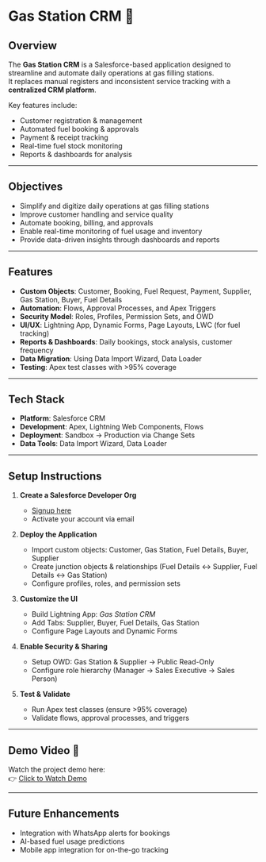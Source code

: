 # Gas Station CRM 🚀

## Overview
The **Gas Station CRM** is a Salesforce-based application designed to streamline and automate daily operations at gas filling stations.  
It replaces manual registers and inconsistent service tracking with a **centralized CRM platform**.  

Key features include:
- Customer registration & management
- Automated fuel booking & approvals
- Payment & receipt tracking
- Real-time fuel stock monitoring
- Reports & dashboards for analysis

---

## Objectives
- Simplify and digitize daily operations at gas filling stations  
- Improve customer handling and service quality  
- Automate booking, billing, and approvals  
- Enable real-time monitoring of fuel usage and inventory  
- Provide data-driven insights through dashboards and reports  

---

## Features
- **Custom Objects**: Customer, Booking, Fuel Request, Payment, Supplier, Gas Station, Buyer, Fuel Details  
- **Automation**: Flows, Approval Processes, and Apex Triggers  
- **Security Model**: Roles, Profiles, Permission Sets, and OWD  
- **UI/UX**: Lightning App, Dynamic Forms, Page Layouts, LWC (for fuel tracking)  
- **Reports & Dashboards**: Daily bookings, stock analysis, customer frequency  
- **Data Migration**: Using Data Import Wizard, Data Loader  
- **Testing**: Apex test classes with >95% coverage  

---

## Tech Stack
- **Platform**: Salesforce CRM  
- **Development**: Apex, Lightning Web Components, Flows  
- **Deployment**: Sandbox → Production via Change Sets  
- **Data Tools**: Data Import Wizard, Data Loader  

---

## Setup Instructions
1. **Create a Salesforce Developer Org**  
   - [Signup here](https://www.salesforce.com/developer-signup)  
   - Activate your account via email  

2. **Deploy the Application**  
   - Import custom objects: Customer, Gas Station, Fuel Details, Buyer, Supplier  
   - Create junction objects & relationships (Fuel Details ↔ Supplier, Fuel Details ↔ Gas Station)  
   - Configure profiles, roles, and permission sets  

3. **Customize the UI**  
   - Build Lightning App: *Gas Station CRM*  
   - Add Tabs: Supplier, Buyer, Fuel Details, Gas Station  
   - Configure Page Layouts and Dynamic Forms  

4. **Enable Security & Sharing**  
   - Setup OWD: Gas Station & Supplier → Public Read-Only  
   - Configure role hierarchy (Manager → Sales Executive → Sales Person)  

5. **Test & Validate**  
   - Run Apex test classes (ensure >95% coverage)  
   - Validate flows, approval processes, and triggers  

---

## Demo Video 🎥
Watch the project demo here:  
👉 [Click to Watch Demo](https://drive.google.com/file/d/1DbmxohugWIsjmjuiq9NZmyKCwsFywTRN/view?usp=sharing)

---

## Future Enhancements
- Integration with WhatsApp alerts for bookings  
- AI-based fuel usage predictions  
- Mobile app integration for on-the-go tracking  

